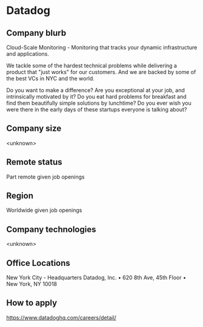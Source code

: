 # Datadog

## Company blurb

Cloud-Scale Monitoring - Monitoring that tracks your dynamic infrastructure and applications.

We tackle some of the hardest technical problems while delivering a product that "just works" for our customers. And we are backed by some of the best VCs in NYC and the world.

Do you want to make a difference? Are you exceptional at your job, and intrinsically motivated by it? Do you eat hard problems for breakfast and find them beautifully simple solutions by lunchtime? Do you ever wish you were there in the early days of these startups everyone is talking about?

## Company size

\<unknown\>

## Remote status

Part remote given job openings

## Region

Worldwide given job openings

## Company technologies

\<unknown\>

## Office Locations

New York City - Headquarters
Datadog, Inc. • 620 8th Ave, 45th Floor • New York, NY 10018

## How to apply

https://www.datadoghq.com/careers/detail/
